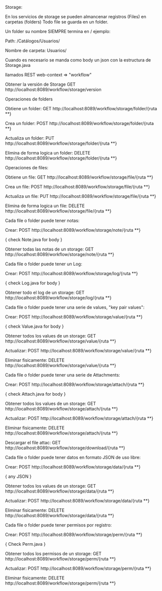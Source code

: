 Storage:

En los servicios de storage se pueden almancenar registros (Files) en carpetas (folders)
Todo file se guarda en un folder.

Un folder su nombre SIEMPRE termina en / ejemplo:

Path:
/Catálogos/Usuarios/

Nombre de carpeta:
Usuarios/

Cuando es necesario se manda como body un json con la estructura de Storage.java


llamados REST
web-context => "workflow"

Obtener la versión de Storage
GET http://localhost:8089/workflow/storage/version

Operaciones de folders

Obtiene un folder:
GET http://localhost:8089/workflow/storage/folder/{ruta  **}

Crea un folder:
POST http://localhost:8089/workflow/storage/folder/{ruta **}

Actualiza un folder:
PUT http://localhost:8089/workflow/storage/folder/{ruta **}

Elimina de forma logica un folder:
DELETE http://localhost:8089/workflow/storage/folder/{ruta  **}


Operaciones de files:

Obtiene un file:
GET http://localhost:8089/workflow/storage/file/{ruta  **}

Crea un file:
POST http://localhost:8089/workflow/storage/file/{ruta  **}

Actualiza un file:
PUT http://localhost:8089/workflow/storage/file/{ruta  **}

Elimina de forma logica un file:
DELETE http://localhost:8089/workflow/storage/file/{ruta  **}

Cada file o folder puede tener notas:

Crear:
POST http://localhost:8089/workflow/storage/note/{ruta **}

{ check Note.java for body }

Obtener todas las notas de un storage:
GET http://localhost:8089/workflow/storage/note/{ruta  **}

Cada file o folder puede tener un Log:

Crear:
POST http://localhost:8089/workflow/storage/log/{ruta **}

{ check Log.java for body }

Obtener todo el log de un storage:
GET http://localhost:8089/workflow/storage/log/{ruta  **}

Cada file o folder puede tener una serie de values, "key pair values":

Crear:
POST http://localhost:8089/workflow/storage/value/{ruta **}

{ check Value.java for body }

Obtener todos los values de un storage:
GET http://localhost:8089/workflow/storage/value/{ruta  **}

Actualizar:
POST http://localhost:8089/workflow/storage/value/{ruta **}

Eliminar fisicamente:
DELETE http://localhost:8089/workflow/storage/value/{ruta **}

Cada file o folder puede tener una serie de Attachments:

Crear:
POST http://localhost:8089/workflow/storage/attach/{ruta **}

{ check Attach.java for body }

Obtener todos los values de un storage:
GET http://localhost:8089/workflow/storage/attach/{ruta  **}

Actualizar:
POST http://localhost:8089/workflow/storage/attach/{ruta **}

Eliminar fisicamente:
DELETE http://localhost:8089/workflow/storage/attach/{ruta **}

Descargar el file attac:
GET http://localhost:8089/workflow/storage/download/{ruta **}

Cada file o folder puede tener datos en formato JSON de uso libre:

Crear:
POST http://localhost:8089/workflow/storage/data/{ruta **}

{ any JSON }

Obtener todos los values de un storage:
GET http://localhost:8089/workflow/storage/data/{ruta  **}

Actualizar:
POST http://localhost:8089/workflow/storage/data/{ruta **}

Eliminar fisicamente:
DELETE http://localhost:8089/workflow/storage/data/{ruta **}


Cada file o folder puede tener permisos por registro:

Crear:
POST http://localhost:8089/workflow/storage/perm/{ruta **}

{ Check Perm.java }

Obtener todos los permisos de un storage:
GET http://localhost:8089/workflow/storage/perm/{ruta  **}

Actualizar:
POST http://localhost:8089/workflow/storage/perm/{ruta **}

Eliminar fisicamente:
DELETE http://localhost:8089/workflow/storage/perm/{ruta **}

